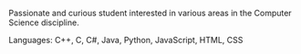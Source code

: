 Passionate and curious student interested in various areas in the Computer Science discipline.

Languages: C++, C, C#, Java, Python, JavaScript, HTML, CSS
